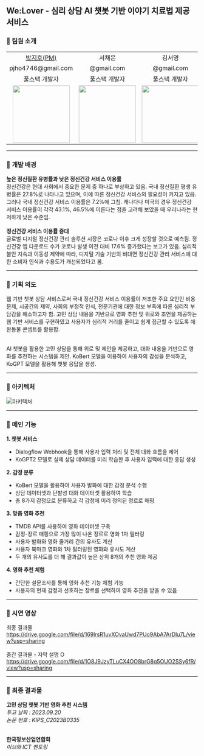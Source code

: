 We:Lover - 심리 상담 AI 챗봇 기반 이야기 치료법 제공 서비스
---
### 📍 팀원 소개
<table>
  <tr>
    <td align="center"><a href="https://github.com/pjho4746">박지호(PM)</a></td>
    <td align="center">서채은</td>
    <td align="center">김서영</td>
    <td align="center">이재현</td>
  </tr>
  <tr>
    <td align="center">pjho4746@gmail.com</td>
    <td align="center">@gmail.com</td>
    <td align="center">@gmail.com</td>
    <td align="center">@gmail.com</td>
  </tr>
  <tr>
    <td align="center">풀스택 개발자</td>
    <td align="center">풀스택 개발자</td>
    <td align="center">풀스택 개발자</td>
    <td align="center">풀스택 개발자</td>
  </tr>
  <tr>
    <td align="center"><img src="https://github.com/DSHanul2023/Hanul-Backend/assets/126854628/606bbf95-fe28-4e01-8789-e8ba93e05995?raw=true" width="150px"></td>
    <td align="center"><img src="https://github.com/DSHanul2023/Hanul-Backend/assets/126854628/e7a35f81-41e5-49d0-b25a-289d064dd551?raw=true" width="150px"></td>
    <td align="center"><img src="https://github.com/DSHanul2023/Hanul-Backend/assets/126854628/38607519-a067-4d00-9e9a-fe44fac12fad?raw=true" width="150px"></td>
    <td align="center"><img src="https://github.com/DSHanul2023/Hanul-Backend/assets/126854628/6a9a0a7d-4678-4558-b8db-565e6b9c9869?raw=true" width="150px"></td>
  </tr>
</table>

---

### 📍 개발 배경
**높은 정신질환 유병률과 낮은 정신건강 서비스 이용률**<br>
정신건강은 현대 사회에서 중요한 문제 중 하나로 부상하고 있음. 국내 정신질환 평생 유병률은 27.8%로 나타나고 있으며, 이에 따른 정신건강 서비스의 필요성이 커지고 있음. 그러나 국내 정신건강 서비스 이용률은 7.2%에 그침. 캐나다나 미국의 경우 정신건강 서비스 이용률이 각각 43.1%, 46.5%에 이른다는 점을 고려해 보았을 때 우리나라는 현저하게 낮은 수준임.<br><br>
**정신건강 서비스 이용률 증대**<br>
글로벌 디지털 정신건강 관리 솔루션 시장은 코로나 이후 크게 성장할 것으로 예측됨. 정신건강 앱 다운로드 수가 코로나 발생 이전 대비 17.6% 증가했다는 보고가 있음. 심리적 불안 지속과 이동성 제약에 따라, 디지털 기술 기반의 비대면 정신건강 관리 서비스에 대한 소비자 인식과 수용도가 개선되었다고 봄. 

---

### 📍 기획 의도
웹 기반 챗봇 상담 서비스로써 국내 정신건강 서비스 이용률이 저조한 주요 요인인 비용 문제, 시공간의 제약, 사회의 부정적 인식, 전문기관에 대한 정보 부족에 따른 심리적 부담감을 해소하고자 함. 고민 상담 내용을 기반으로 영화 추천 및 위로와 조언을 제공하는 웹 기반 서비스를 구현하였고 사용자가 심리적 거리를 줄이고 쉽게 접근할 수 있도록 애완동물 콘셉트를 활용함.<br><br>

AI 챗봇을 활용한 고민 상담을 통해 위로 및 제안을 제공하고, 대화 내용을 기반으로 영화를 추천하는 시스템을 제안. KoBert 모델을 이용하여 사용자의 감성을 분석하고, KoGPT 모델을 활용해 챗봇 응답을 생성.

---
### 📍 아키텍처
![아키텍처](https://github.com/DSHanul2023/Hanul-Backend/assets/126854628/59080cd0-ae92-446d-bea6-c119fb041ec0)


---
### 📍 메인 기능
**1. 챗봇 서비스**<br>
- Dialogflow Webhook을 통해 사용자 입력 처리 및 전체 대화 흐름을 제어
- KoGPT2 모델로 실제 상담 데이터를 미리 학습한 후 사용자 입력에 대한 응답 생성

 **2. 감정 분류**<br>
- KoBert 모델을 활용하여 사용자 발화에 대한 감정 분석 수행
- 상담 데이터셋과 단발성 대화 데이터셋 활용하여 학습
- 총 8가지 감정으로 분류하고 각 감정에 미리 정의된 정르로 매핑

**3. 맞춤 영화 추천**<br>
- TMDB API를 사용하여 영화 데이터셋 구축
- 감정-장르 매핑으로 가장 많이 나온  장르로 영화 1차 필터링
- 사용자 발화와 영화 줄거리 간의 유사도 계산
- 사용자 북마크 영화와 1차 필터링된 영화와 유사도 계산
- 두 개의 유사도를 더 해 결과값이 높은 상위 8개의 추천 영화 제공

**4. 영화 추천 체험**<br>
- 간단한 설문조사를 통해 영화 추천 기능 체험 가능
- 사용자의 현재 감정과 선호하는 장르를 선택하여 영화 추천을 받을 수 있음

---


### 📍 시연 영상
최종 결과물  
https://drive.google.com/file/d/169lrsR1uvXOvaUwd7PUo9AbA7ArDlu7L/view?usp=sharing  <br><br>
중간 결과물 - 자막 설명 O  
https://drive.google.com/file/d/1O8J9JzyTLuCX4OO8brG8q5OUO2SSy6fR/view?usp=sharing 

---
### 📍 최종 결과물
**고민 상담 챗봇 기반 영화 추천 시스템** <br>
*투고 날짜 : 2023.09.20* <br>
*논문 번호 : KIPS_C2023B0335* <br><br>

**한국정보산업연합회** <br>
*이브와 ICT 멘토링* <br>

